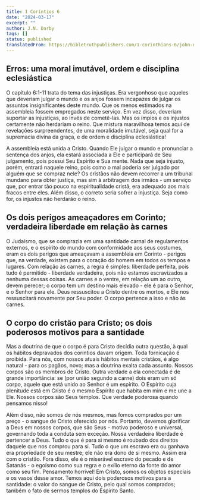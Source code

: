 ```yaml
---
title: 1 Coríntios 6
date: "2024-03-17"
excerpt: ""
author: J.N. Darby
tags: []
status: published
translatedFrom: https://bibletruthpublishers.com/1-corinthians-6/john-nelson-darby-jnd/darby-synopsis-4-acts-to-philippians/la73218
---
```


## **Erros: uma moral imutável, ordem e disciplina eclesiástica**

O capítulo 6:1-11 trata do tema das injustiças. Era vergonhoso que
aqueles que deveriam julgar o mundo e os anjos fossem incapazes de
julgar os assuntos insignificantes deste mundo. Que os menos estimados
na assembleia fossem empregados neste serviço. Em vez disso, deveriam
suportar as injustiças, ao invés de cometê-las. Mas os ímpios e os
injustos certamente não herdariam o reino. Que mistura maravilhosa temos
aqui de revelações surpreendentes, de uma moralidade imutável, seja qual
for a supremacia divina da graça, e de ordem e disciplina eclesiástica!

A assembleia está unida a Cristo. Quando Ele julgar o mundo e pronunciar
a sentença dos anjos, ela estará associada a Ele e participará de Seu
julgamento, pois possui Seu Espírito e Sua mente. Nada que seja injusto,
porém, entrará naquele reino, pois como o mal poderia ser julgado por
alguém que se compraz nele? Os cristãos não devem recorrer a um tribunal
mundano para obter justiça, mas sim à arbitragem dos irmãos - um serviço
que, por entrar tão pouco na espiritualidade cristã, era adequado aos
mais fracos entre eles. Além disso, o correto seria sofrer a injustiça.
Seja como for, os injustos não herdarão o reino.

## **Os dois perigos ameaçadores em Corinto; verdadeira liberdade em relação às carnes**

O Judaísmo, que se comprazia em uma santidade carnal de regulamentos
externos, e o espírito do mundo com conformidade aos seus costumes, eram
os dois perigos que ameaçavam a assembleia em Corinto - perigos que, na
verdade, existem para o coração do homem em todos os tempos e lugares.
Com relação às carnes, a regra é simples: liberdade perfeita, pois tudo
é permitido - liberdade verdadeira, pois não estamos escravizados a
nenhuma dessas coisas. As carnes e o ventre, em relação um ao outro,
devem perecer; o corpo tem um destino mais elevado - ele é para o
Senhor, e o Senhor para ele. Deus ressuscitou a Cristo dentre os mortos,
e Ele nos ressuscitará novamente por Seu poder. O corpo pertence a isso
e não às carnes.

## **O corpo do cristão para Cristo; os dois poderosos motivos para a santidade**

Mas a doutrina de que o corpo é para Cristo decidia outra questão, à
qual os hábitos depravados dos coríntios davam origem. Toda fornicação é
proibida. Para nós, com nossos atuais hábitos mentais cristãos, é algo
natural - para os pagãos, novo; mas a doutrina exalta cada assunto.
Nossos corpos são os membros de Cristo. Outra verdade a ela conectada é
de grande importância: se (por união segundo a carne) dois eram um só
corpo, aquele que está unido ao Senhor é um espírito. O Espírito cuja
plenitude está em Cristo é o mesmo Espírito que habita em mim e me une a
Ele. Nossos corpos são Seus templos. Que verdade poderosa quando
pensamos nisso!

Além disso, não somos de nós mesmos, mas fomos comprados por um preço -
o sangue de Cristo oferecido por nós. Portanto, devemos glorificar a
Deus em nossos corpos, que são Seus - motivo poderoso e universal,
governando toda a conduta sem exceção. Nossa verdadeira liberdade é
pertencer a Deus. Tudo o que é para si mesmo é roubado dos direitos
daquele que nos comprou para si. Tudo o que um escravo era ou ganhava
era propriedade de seu mestre; ele não era dono de si mesmo. Assim era
com o cristão. Fora disso, ele é o miserável escravo do pecado e de
Satanás - o egoísmo como sua regra e o exílio eterno da fonte do amor
como seu fim. Pensamento horrível! Em Cristo, somos os objetos especiais
e os vasos desse amor. Temos aqui dois poderosos motivos para a
santidade: o valor do sangue de Cristo, pelo qual somos comprados;
também o fato de sermos templos do Espírito Santo.
